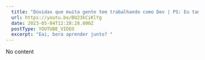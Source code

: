 ```yaml
---
  title: "Dúvidas que muita gente tem trabalhando como Dev | PS: Eu também tive #CRUDComQualidade"
  url: https://youtu.be/BU23kCiKlYg
  date: 2023-05-04T12:28:28.000Z
  postType: YOUTUBE_VIDEO
  excerpt: "Eai, bora aprender junto? "
---
```

  
  No content
  
